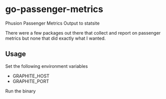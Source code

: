 # go-passenger-metrics
Phusion Passenger Metrics Output to statsite

There were a few packages out there that collect and report on passenger metrics but none that did exactly what I wanted.

## Usage

Set the following environment variables
- GRAPHITE_HOST
- GRAPHITE_PORT

Run the binary
